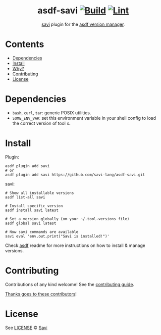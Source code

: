<div align="center">

# asdf-savi [![Build](https://github.com/savi-lang/asdf-savi/actions/workflows/build.yml/badge.svg)](https://github.com/savi-lang/asdf-savi/actions/workflows/build.yml) [![Lint](https://github.com/savi-lang/asdf-savi/actions/workflows/lint.yml/badge.svg)](https://github.com/savi-lang/asdf-savi/actions/workflows/lint.yml)


[savi](https://github.com/savi-lang/savi) plugin for the [asdf version manager](https://asdf-vm.com).

</div>

# Contents

- [Dependencies](#dependencies)
- [Install](#install)
- [Why?](#why)
- [Contributing](#contributing)
- [License](#license)

# Dependencies

- `bash`, `curl`, `tar`: generic POSIX utilities.
- `SOME_ENV_VAR`: set this environment variable in your shell config to load the correct version of tool x.

# Install

Plugin:

```shell
asdf plugin add savi
# or
asdf plugin add savi https://github.com/savi-lang/asdf-savi.git
```

savi:

```shell
# Show all installable versions
asdf list-all savi

# Install specific version
asdf install savi latest

# Set a version globally (on your ~/.tool-versions file)
asdf global savi latest

# Now savi commands are available
savi eval 'env.out.print("Savi is installed!")'
```

Check [asdf](https://github.com/asdf-vm/asdf) readme for more instructions on how to
install & manage versions.

# Contributing

Contributions of any kind welcome! See the [contributing guide](contributing.md).

[Thanks goes to these contributors](https://github.com/savi-lang/asdf-savi/graphs/contributors)!

# License

See [LICENSE](LICENSE) © [Savi](https://github.com/savi-lang/)
